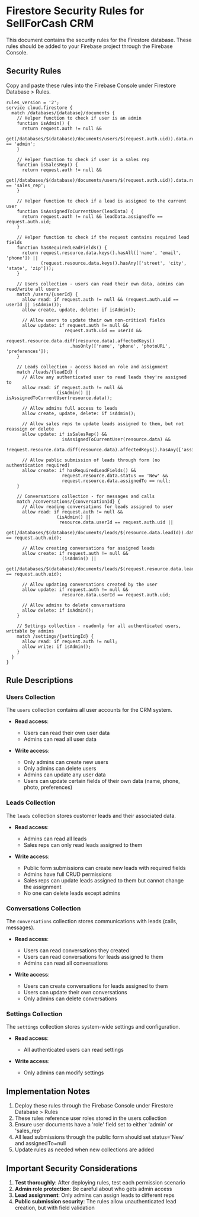 # Firestore Security Rules for SellForCash CRM

This document contains the security rules for the Firestore database. These rules should be added to your Firebase project through the Firebase Console.

## Security Rules

Copy and paste these rules into the Firebase Console under Firestore Database > Rules.

```
rules_version = '2';
service cloud.firestore {
  match /databases/{database}/documents {
    // Helper function to check if user is an admin
    function isAdmin() {
      return request.auth != null && 
             get(/databases/$(database)/documents/users/$(request.auth.uid)).data.role == 'admin';
    }
    
    // Helper function to check if user is a sales rep
    function isSalesRep() {
      return request.auth != null && 
             get(/databases/$(database)/documents/users/$(request.auth.uid)).data.role == 'sales_rep';
    }
    
    // Helper function to check if a lead is assigned to the current user
    function isAssignedToCurrentUser(leadData) {
      return request.auth != null && leadData.assignedTo == request.auth.uid;
    }
    
    // Helper function to check if the request contains required lead fields
    function hasRequiredLeadFields() {
      return request.resource.data.keys().hasAll(['name', 'email', 'phone']) ||
             (request.resource.data.keys().hasAny(['street', 'city', 'state', 'zip']));
    }
    
    // Users collection - users can read their own data, admins can read/write all users
    match /users/{userId} {
      allow read: if request.auth != null && (request.auth.uid == userId || isAdmin());
      allow create, update, delete: if isAdmin();
      
      // Allow users to update their own non-critical fields
      allow update: if request.auth != null && 
                      request.auth.uid == userId && 
                      request.resource.data.diff(resource.data).affectedKeys()
                        .hasOnly(['name', 'phone', 'photoURL', 'preferences']);
    }
    
    // Leads collection - access based on role and assignment
    match /leads/{leadId} {
      // Allow any authenticated user to read leads they're assigned to
      allow read: if request.auth != null && 
                   (isAdmin() || isAssignedToCurrentUser(resource.data));
      
      // Allow admins full access to leads
      allow create, update, delete: if isAdmin();
      
      // Allow sales reps to update leads assigned to them, but not reassign or delete
      allow update: if isSalesRep() && 
                     isAssignedToCurrentUser(resource.data) &&
                     !request.resource.data.diff(resource.data).affectedKeys().hasAny(['assignedTo']);
      
      // Allow public submission of leads through form (no authentication required)
      allow create: if hasRequiredLeadFields() && 
                     request.resource.data.status == 'New' &&
                     request.resource.data.assignedTo == null;
    }
    
    // Conversations collection - for messages and calls
    match /conversations/{conversationId} {
      // Allow reading conversations for leads assigned to user
      allow read: if request.auth != null && 
                   (isAdmin() || 
                    resource.data.userId == request.auth.uid ||
                    get(/databases/$(database)/documents/leads/$(resource.data.leadId)).data.assignedTo == request.auth.uid);
      
      // Allow creating conversations for assigned leads
      allow create: if request.auth != null && 
                     (isAdmin() || 
                      get(/databases/$(database)/documents/leads/$(request.resource.data.leadId)).data.assignedTo == request.auth.uid);
      
      // Allow updating conversations created by the user
      allow update: if request.auth != null && 
                     resource.data.userId == request.auth.uid;
                     
      // Allow admins to delete conversations
      allow delete: if isAdmin();
    }
    
    // Settings collection - readonly for all authenticated users, writable by admins
    match /settings/{settingId} {
      allow read: if request.auth != null;
      allow write: if isAdmin();
    }
  }
}
```

## Rule Descriptions

### Users Collection

The `users` collection contains all user accounts for the CRM system.

- **Read access**: 
  - Users can read their own user data
  - Admins can read all user data
  
- **Write access**:
  - Only admins can create new users
  - Only admins can delete users
  - Admins can update any user data
  - Users can update certain fields of their own data (name, phone, photo, preferences)

### Leads Collection

The `leads` collection stores customer leads and their associated data.

- **Read access**:
  - Admins can read all leads
  - Sales reps can only read leads assigned to them
  
- **Write access**:
  - Public form submissions can create new leads with required fields
  - Admins have full CRUD permissions
  - Sales reps can update leads assigned to them but cannot change the assignment
  - No one can delete leads except admins

### Conversations Collection

The `conversations` collection stores communications with leads (calls, messages).

- **Read access**:
  - Users can read conversations they created
  - Users can read conversations for leads assigned to them
  - Admins can read all conversations
  
- **Write access**:
  - Users can create conversations for leads assigned to them
  - Users can update their own conversations
  - Only admins can delete conversations

### Settings Collection

The `settings` collection stores system-wide settings and configuration.

- **Read access**:
  - All authenticated users can read settings
  
- **Write access**:
  - Only admins can modify settings

## Implementation Notes

1. Deploy these rules through the Firebase Console under Firestore Database > Rules
2. These rules reference user roles stored in the users collection
3. Ensure user documents have a 'role' field set to either 'admin' or 'sales_rep'
4. All lead submissions through the public form should set status='New' and assignedTo=null
5. Update rules as needed when new collections are added

## Important Security Considerations

1. **Test thoroughly**: After deploying rules, test each permission scenario
2. **Admin role protection**: Be careful about who gets admin access
3. **Lead assignment**: Only admins can assign leads to different reps
4. **Public submission security**: The rules allow unauthenticated lead creation, but with field validation